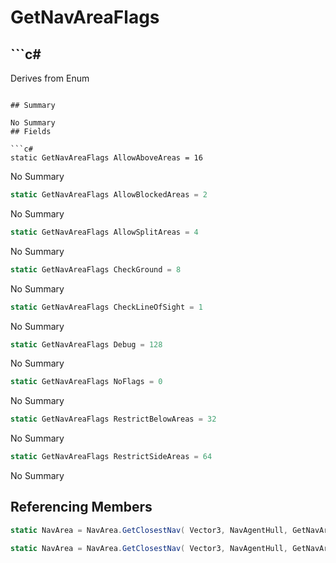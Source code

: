 # GetNavAreaFlags

## ```c#
Derives from Enum
```

## Summary

No Summary
## Fields

```c#
static GetNavAreaFlags AllowAboveAreas = 16
```
No Summary
```c#
static GetNavAreaFlags AllowBlockedAreas = 2
```
No Summary
```c#
static GetNavAreaFlags AllowSplitAreas = 4
```
No Summary
```c#
static GetNavAreaFlags CheckGround = 8
```
No Summary
```c#
static GetNavAreaFlags CheckLineOfSight = 1
```
No Summary
```c#
static GetNavAreaFlags Debug = 128
```
No Summary
```c#
static GetNavAreaFlags NoFlags = 0
```
No Summary
```c#
static GetNavAreaFlags RestrictBelowAreas = 32
```
No Summary
```c#
static GetNavAreaFlags RestrictSideAreas = 64
```
No Summary
## Referencing Members

```c#
static NavArea = NavArea.GetClosestNav( Vector3, NavAgentHull, GetNavAreaFlags, ref Vector3, float, float, float, float ) 
```
```c#
static NavArea = NavArea.GetClosestNav( Vector3, NavAgentHull, GetNavAreaFlags, float, float, float, float ) 
```
